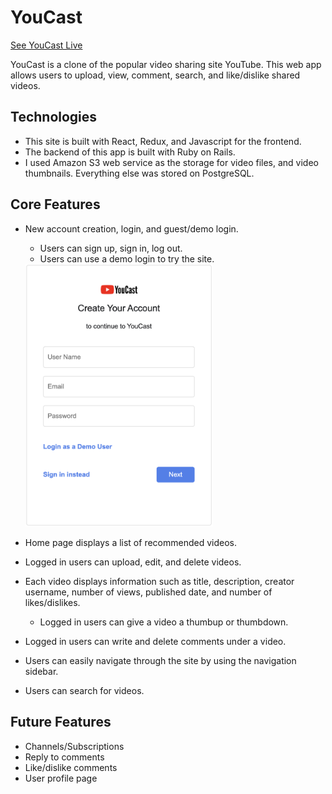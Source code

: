 # YouCast

[See YouCast Live](https://you-cast.herokuapp.com/#/)

YouCast is a clone of the popular video sharing site YouTube. This web app allows users to upload, view, comment, search, and like/dislike shared videos.

## Technologies

* This site is built with React, Redux, and Javascript for the frontend.
* The backend of this app is built with Ruby on Rails.
* I used Amazon S3 web service as the storage for video files, and video thumbnails. Everything else was stored on PostgreSQL.


## Core Features
* New account creation, login, and guest/demo login.
  * Users can sign up, sign in, log out.
  * Users can use a demo login to try the site.
   <img src="https://github.com/xdeng9/youcast/blob/master/img/sign-up.png" width="300"/>


* Home page displays a list of recommended videos.
* Logged in users can upload, edit, and delete videos.
* Each video displays information such as title, description, creator username, number of views, published date, and number of likes/dislikes.
  * Logged in users can give a video a thumbup or thumbdown.
* Logged in users can write and delete comments under a video.
* Users can easily navigate through the site by using the navigation sidebar.
* Users can search for videos.

## Future Features
* Channels/Subscriptions
* Reply to comments
* Like/dislike comments
* User profile page
